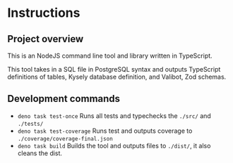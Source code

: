 # Instructions

## Project overview

This is an NodeJS command line tool and library written in TypeScript.

This tool takes in a SQL file in PostgreSQL syntax and outputs TypeScript definitions of tables, Kysely database definition, and Valibot, Zod schemas.

## Development commands

-   `deno task test-once` Runs all tests and typechecks the `./src/` and `./tests/`
-   `deno task test-coverage` Runs test and outputs coverage to `./coverage/coverage-final.json`
-   `deno task build` Builds the tool and outputs files to `./dist/`, it also cleans the dist.
